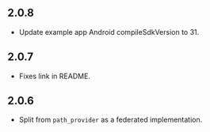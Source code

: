 ## 2.0.8

* Update example app Android compileSdkVersion to 31.

## 2.0.7

* Fixes link in README.

## 2.0.6

* Split from `path_provider` as a federated implementation.

